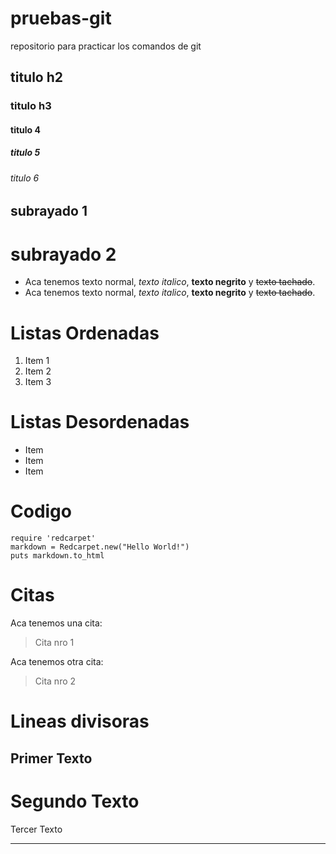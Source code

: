 # pruebas-git
repositorio para practicar los comandos de git

## titulo h2
### titulo h3 
#### titulo 4
##### titulo 5
###### titulo 6

subrayado 1
-----------

subrayado 2
===========

- Aca tenemos texto normal, *texto italico*, **texto negrito** y ~~texto tachado~~.
- Aca tenemos texto normal, _texto italico_, __texto negrito__ y ~~texto tachado~~.

# Listas Ordenadas
1. Item 1
2. Item 2
3. Item 3

# Listas Desordenadas
- Item
- Item
- Item

# Codigo
```rubi
require 'redcarpet'
markdown = Redcarpet.new("Hello World!")
puts markdown.to_html
```
# Citas
Aca tenemos una cita:
> Cita nro 1

Aca tenemos otra cita:
> Cita nro 2

# Lineas divisoras
Primer Texto
---
Segundo Texto
===
Tercer Texto
___
